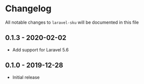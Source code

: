 # Changelog

All notable changes to `laravel-sku` will be documented in this file

## 0.1.3 - 2020-02-02

- Add support for Laravel 5.6

## 0.1.0 - 2019-12-28

- Initial release
